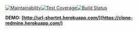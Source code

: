 [![Maintainability](https://api.codeclimate.com/v1/badges/78dabe61788e4ae50ea0/maintainability)](https://codeclimate.com/github/vikzh/Url-Shortener/maintainability)[![Test Coverage](https://api.codeclimate.com/v1/badges/78dabe61788e4ae50ea0/test_coverage)](https://codeclimate.com/github/vikzh/Url-Shortener/test_coverage)[![Build Status](https://travis-ci.org/vikzh/Url-Shortener.svg?branch=master)](https://travis-ci.org/vikzh/Url-Shortener)

**DEMO:** **[http://url-shortnt.herokuapp.com/](https://clone-redmine.herokuapp.com/)**